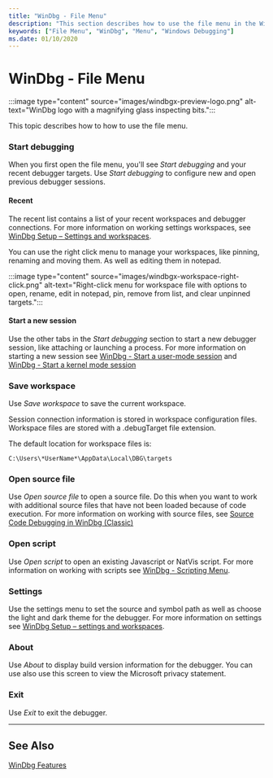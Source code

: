 ```yaml
---
title: "WinDbg - File Menu"
description: "This section describes how to use the file menu in the WinDbg debugger."
keywords: ["File Menu", "WinDbg", "Menu", "Windows Debugging"]
ms.date: 01/10/2020
---
```


# WinDbg - File Menu

:::image type="content" source="images/windbgx-preview-logo.png" alt-text="WinDbg logo with a magnifying glass inspecting bits.":::

This topic describes how to how to use the file menu.

### Start debugging

When you first open the file menu, you'll see *Start debugging* and your recent debugger targets. Use *Start debugging* to configure new and open previous debugger sessions.

#### Recent

The recent list contains a list of your recent workspaces and debugger connections. For more information on working settings workspaces, see [WinDbg Setup – Settings and workspaces](windbg-setup-preview.md).

You can use the right click menu to manage your workspaces, like pinning, renaming and moving them. As well as editing them in notepad.

:::image type="content" source="images/windbgx-workspace-right-click.png" alt-text="Right-click menu for workspace file with options to open, rename, edit in notepad, pin, remove from list, and clear unpinned targets.":::

#### Start a new session

Use the other tabs in the *Start debugging* section to start a new debugger session, like attaching or launching a process. For more information on starting a new session see [WinDbg - Start a user-mode session](windbg-user-mode-preview.md)
and [WinDbg - Start a kernel mode session](windbg-kernel-mode-preview.md)

### Save workspace

Use *Save workspace* to save the current workspace.

Session connection information is stored in workspace configuration files. Workspace files are stored with a .debugTarget file extension.

The default location for workspace files is:

```console
C:\Users\*UserName*\AppData\Local\DBG\targets
```

### Open source file

Use *Open source file* to open a source file. Do this when you want to work with additional source files that have not been loaded because of code execution. For more information on working with source files, see [Source Code Debugging in WinDbg (Classic)](../debugger/source-window.md)

### Open script

Use *Open script* to open an existing Javascript or NatVis script. For more information on working with scripts see [WinDbg - Scripting Menu](windbg-scripting-preview.md).

### Settings

Use the settings menu to set the source and symbol path as well as choose the light and dark theme for the debugger. For more information on settings see [WinDbg Setup – settings and workspaces](windbg-setup-preview.md).

### About

Use *About* to display build version information for the debugger. You can use also use this screen to view the Microsoft privacy statement.

### Exit

Use *Exit* to exit the debugger.

---

## See Also

[WinDbg Features](../debugger/debugging-using-windbg-preview.md)


